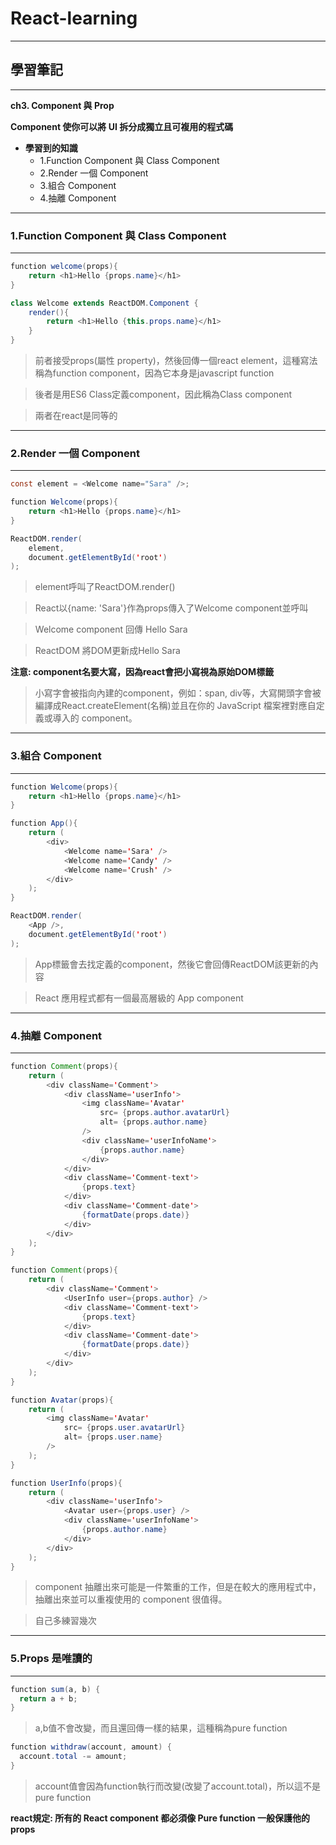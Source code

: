 # React-learning

***
## 學習筆記
***

**ch3. Component 與 Prop**

**Component 使你可以將 UI 拆分成獨立且可複用的程式碼**

* **學習到的知識**
  * 1.Function Component 與 Class Component
  * 2.Render 一個 Component
  * 3.組合 Component
  * 4.抽離 Component



***
### 1.Function Component 與 Class Component
***

```java
function welcome(props){
	return <h1>Hello {props.name}</h1>
}
```

```java
class Welcome extends ReactDOM.Component {
	render(){
		return <h1>Hello {this.props.name}</h1>
	}
}
```

> 前者接受props(屬性 property)，然後回傳一個react element，這種寫法稱為function component，因為它本身是javascript function

> 後者是用ES6 Class定義component，因此稱為Class component

> 兩者在react是同等的

***
### 2.Render 一個 Component
***

```java
const element = <Welcome name="Sara" />;

function Welcome(props){
	return <h1>Hello {props.name}</h1>
}

ReactDOM.render(
	element,
	document.getElementById('root')
);
```

> element呼叫了ReactDOM.render()

> React以{name: 'Sara'}作為props傳入了Welcome component並呼叫

> Welcome component 回傳 Hello Sara

> ReactDOM 將DOM更新成Hello Sara

**注意: component名要大寫，因為react會把小寫視為原始DOM標籤**

> 小寫字會被指向內建的component，例如：span, div等，大寫開頭字會被編譯成React.createElement(名稱)並且在你的 JavaScript 檔案裡對應自定義或導入的 component。

***
### 3.組合 Component
***

```java
function Welcome(props){
	return <h1>Hello {props.name}</h1>
}

function App(){
	return (
		<div>
			<Welcome name='Sara' />
			<Welcome name='Candy' />
			<Welcome name='Crush' />
		</div>
	);
}

ReactDOM.render(
	<App />,
	document.getElementById('root')
);
```

> App標籤會去找定義的component，然後它會回傳ReactDOM該更新的內容

> React 應用程式都有一個最高層級的 App component

***
### 4.抽離 Component
***

```java
function Comment(props){
	return (
		<div className='Comment'>
			<div className='userInfo'>
				<img className='Avatar' 
					src= {props.author.avatarUrl}
					alt= {props.author.name}
				/>
				<div className='userInfoName'>
					{props.author.name}
				</div>
			</div>
			<div className='Comment-text'>
				{props.text}
			</div>
			<div className='Comment-date'>
				{formatDate(props.date)}
			</div>
		</div>
	);
}
```


```java
function Comment(props){
	return (
		<div className='Comment'>
			<UserInfo user={props.author} />
			<div className='Comment-text'>
				{props.text}
			</div>
			<div className='Comment-date'>
				{formatDate(props.date)}
			</div>
		</div>
	);
}

function Avatar(props){
	return (
		<img className='Avatar' 
			src= {props.user.avatarUrl}
			alt= {props.user.name}
		/>
	);
}

function UserInfo(props){
	return (
		<div className='userInfo'>
			<Avatar user={props.user} />
			<div className='userInfoName'>
				{props.author.name}
			</div>
		</div>
	);
}
```

> component 抽離出來可能是一件繁重的工作，但是在較大的應用程式中，抽離出來並可以重複使用的 component 很值得。

> 自己多練習幾次

***
### 5.Props 是唯讀的
***

```java
function sum(a, b) {
  return a + b;
}
```

> a,b值不會改變，而且還回傳一樣的結果，這種稱為pure function


```java
function withdraw(account, amount) {
  account.total -= amount;
}
```

> account值會因為function執行而改變(改變了account.total)，所以這不是pure function

**react規定: 所有的 React component 都必須像 Pure function 一般保護他的 props**